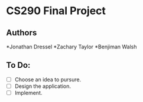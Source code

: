 # CS290 Final Project

## Authors
*Jonathan Dressel
*Zachary Taylor
*Benjiman Walsh

## To Do:
- [ ] Choose an idea to pursure.
- [ ] Design the application.
- [ ] Implement.
